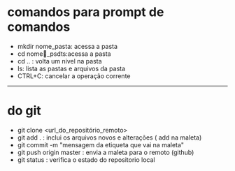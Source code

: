 # comandos para prompt de comandos

- mkdir nome_pasta: acessa a pasta
- cd nome_psdts:acessa a pasta
- cd .. : volta um nivel na pasta
- ls: lista as pastas e arquivos da pasta
- CTRL+C: cancelar a operação corrente

----

# do git
- git clone <url_do_repositório_remoto>
- git add . : inclui os arquivos novos e alterações ( add na maleta)
- git commit -m "mensagem da etiqueta que vai na maleta"
- git push origin master : envia a maleta para o remoto (github)
- git status : verifica o estado do repositorio local
